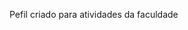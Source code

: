 Pefil criado para atividades da faculdade
<!---
cristian-lino/cristian-lino is a ✨ special ✨ repository because its `README.md` (this file) appears on your GitHub profile.
You can click the Preview link to take a look at your changes.
--->
